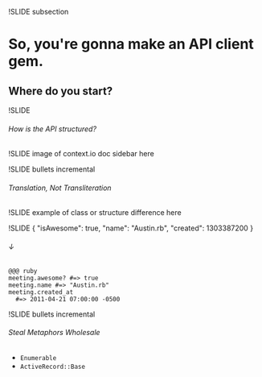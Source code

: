 !SLIDE subsection
# So, you're gonna make an API client gem.
## Where do you start?

!SLIDE
###### How is the API structured?

!SLIDE
image of context.io doc sidebar here

!SLIDE bullets incremental
###### Translation, Not Transliteration

!SLIDE
example of class or structure difference here

!SLIDE
    {
      "isAwesome": true,
      "name": "Austin.rb",
      "created": 1303387200
    }

###### ↓

    @@@ ruby
    meeting.awesome? #=> true
    meeting.name #=> "Austin.rb"
    meeting.created_at
      #=> 2011-04-21 07:00:00 -0500

!SLIDE bullets incremental
###### Steal Metaphors Wholesale

* `Enumerable`
* `ActiveRecord::Base`
